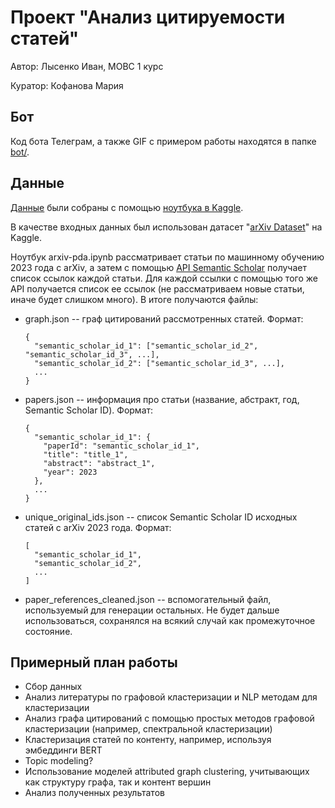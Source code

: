# Проект "Анализ цитируемости статей"

Автор: Лысенко Иван, МОВС 1 курс

Куратор: Кофанова Мария

## Бот
Код бота Телеграм, а также GIF с примером работы находятся в папке [bot/](https://github.com/taiypeo/mlds-project/tree/main/bot).

## Данные

[Данные](https://drive.google.com/drive/folders/1zg6rsWlvxnA1wh6EmV5fV6spjjxkb7tF?usp=sharing) были собраны с помощью [ноутбука в Kaggle](https://www.kaggle.com/code/taiypeo/arxiv-pda/notebook).

В качестве входных данных был использован датасет "[arXiv Dataset](https://www.kaggle.com/datasets/Cornell-University/arxiv)" на Kaggle.

Ноутбук arxiv-pda.ipynb рассматривает статьи по машинному обучению 2023 года с arXiv, а затем с помощью [API Semantic Scholar](https://api.semanticscholar.org/api-docs/graph#tag/Paper-Data/operation/post_graph_get_papers)
получает список ссылок каждой статьи. Для каждой ссылки с помощью того же API получается список ее ссылок (не рассматриваем новые статьи, иначе будет слишком много).
В итоге получаются файлы:

- graph.json -- граф цитирований рассмотренных статей. Формат:
  ```
  {
    "semantic_scholar_id_1": ["semantic_scholar_id_2", "semantic_scholar_id_3", ...],
    "semantic_scholar_id_2": ["semantic_scholar_id_3", ...],
    ...
  }
  ```
- papers.json -- информация про статьи (название, абстракт, год, Semantic Scholar ID). Формат:
  ```
  {
    "semantic_scholar_id_1": {
      "paperId": "semantic_scholar_id_1",
      "title": "title_1",
      "abstract": "abstract_1",
      "year": 2023
    },
    ...
  }
  ```
- unique_original_ids.json -- список Semantic Scholar ID исходных статей с arXiv 2023 года. Формат:
  ```
  [
    "semantic_scholar_id_1",
    "semantic_scholar_id_2",
    ...
  ]
  ```
- paper_references_cleaned.json -- вспомогательный файл, используемый для генерации остальных. Не будет дальше использоваться, сохранялся на всякий случай как промежуточное состояние.

## Примерный план работы

- Сбор данных
- Анализ литературы по графовой кластеризации и NLP методам для кластеризации
- Анализ графа цитирований с помощью простых методов графовой кластеризации (например, спектральной кластеризации)
- Кластеризация статей по контенту, например, используя эмбеддинги BERT
- Topic modeling?
- Использование моделей attributed graph clustering, учитывающих как структуру графа, так и контент вершин
- Анализ полученных результатов
